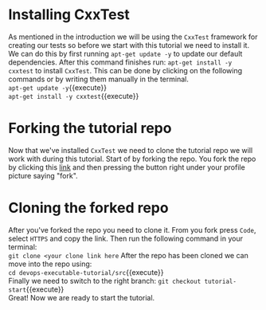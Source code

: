 # Installing CxxTest
As mentioned in the introduction we will be using the `CxxTest` framework for creating our tests so before we start with this tutorial we need to install it.
We can do this by first running `apt-get update -y` to update our default dependencies. After this command finishes run:
`apt-get install -y cxxtest`
to install `CxxTest`. This can be done by clicking on the following commands or by writing them manually in the terminal.<br/>
`apt-get update -y`{{execute}} <br/>
`apt-get install -y cxxtest`{{execute}}
 
# Forking the tutorial repo
Now that we've installed `CxxTest` we need to clone the tutorial repo we will work with during this tutorial. Start of by forking the repo. You fork the repo by clicking this [link](https://github.com/KallePettersson/devops-executable-tutorial/tree/main) and then pressing the button right under your profile picture saying "fork".

# Cloning the forked repo
After you've forked the repo you need to clone it. From you fork press `Code`, select `HTTPS` and copy the link.
Then run the following command in your terminal: <br/>
`git clone <your clone link here`
After the repo has been cloned we can move into the repo using:<br/>
`cd devops-executable-tutorial/src`{{execute}}<br/>
Finally we need to switch to the right branch:
`git checkout tutorial-start`{{execute}}<br/>
Great! Now we are ready to start the tutorial.